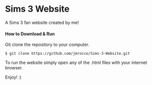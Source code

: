 # Sims 3 Website


A Sims 3 fan website created by me! 


#### How to Download & Run


Git clone the repository to your computer.
```
$ git clone https://github.com/jmrocco/Sims-3-Website.git
```

To run the website simply open any of the .html files with your internet browser.


Enjoy! :)
